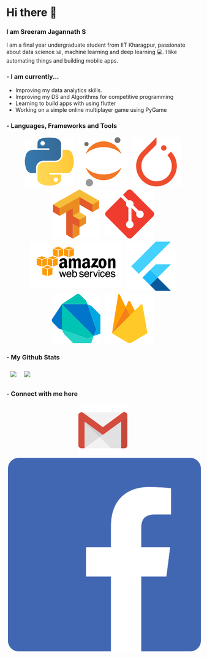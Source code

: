 # Hi there 👋

<!--
**ssreeramj/ssreeramj** is a ✨ _special_ ✨ repository because its `README.md` (this file) appears on your GitHub profile.


### I am Sreeram Jagannath S

- 🔭 I’m currently working on an online multiplayer game using PyGame
- 🌱 I’m currently learning data structures and algorithms, flutter
- 👯 I’m looking to collaborate on ...
- 🤔 I’m looking for help with ...
- 💬 Ask me about ...
- 📫 How to reach me: ...
- 😄 Pronouns: ...
- ⚡ Fun fact: ...
-->

### I am Sreeram Jagannath S

I am a final year undergraduate student from IIT Kharagpur, passionate about data science :bar_chart:, machine learning and deep learning :computer:. I like automating things and building mobile apps.

### - I am currently...

- Improving my data analytics skills.
- Improving my DS and Algorithms for competitive programming
- Learning to build apps with  using flutter
- Working on a simple online multiplayer game using PyGame


### - Languages, Frameworks and Tools
<p align="center">
  
<img src="https://github.com/ssreeramj/ssreeramj/blob/master/assets/python.svg" alt="python" style="vertical-align:top; margin:4px">
<img src="https://github.com/ssreeramj/ssreeramj/blob/master/assets/jupyter-icon.svg" alt="jupyter-icon" style="vertical-align:top; margin:4px">
<img src="https://github.com/ssreeramj/ssreeramj/blob/master/assets/pytorch-icon.svg" alt="pytorch" style="vertical-align:top; margin:4px">
<img src="https://github.com/ssreeramj/ssreeramj/blob/master/assets/tensorflow-icon.svg" alt="tensorflow" style="vertical-align:top; margin:4px">
<img src="https://github.com/ssreeramj/ssreeramj/blob/master/assets/git-scm-icon.svg" alt="git" style="vertical-align:top; margin:4px">
<img src="https://github.com/ssreeramj/ssreeramj/blob/master/assets/aws.svg" alt="aws" style="vertical-align:top; margin:4px">
<img src="https://github.com/ssreeramj/ssreeramj/blob/master/assets/flutter.svg" alt="flutter" style="vertical-align:top; margin:4px">
<img src="https://github.com/ssreeramj/ssreeramj/blob/master/assets/dartlang-icon.svg" alt="dartlang" style="vertical-align:top; margin:4px">
<img src="https://github.com/ssreeramj/ssreeramj/blob/master/assets/firebase-icon.svg" alt="firebase" style="vertical-align:top; margin:4px">
</p>

### - My Github Stats

<img align="left" style="padding: 10px; vertical-align: top" src="https://github-readme-stats.vercel.app/api?username=ssreeramj&show_icons=true&hide=prs&count_private=true" />
<img style="padding: 10px; vertical-align: top" src="https://github-readme-stats.vercel.app/api/top-langs/?username=ssreeramj" />

### - Connect with me here
<p align="center">
<a href="mailto:ssreeramj@gmail.com"> <img src="https://github.com/ssreeramj/ssreeramj/blob/master/assets/gmail-icon.svg" alt="gmail" style="vertical-align:top; margin:4px">
<a href="https://www.facebook.com/sreeramjagannath.chettiar"> <img src="https://github.com/ssreeramj/ssreeramj/blob/master/assets/facebook-official.svg" alt="facebook" style="vertical-align:top; margin:4px">
</p>
